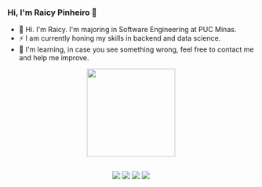 ### Hi, I'm Raicy Pinheiro 👋


- 👋 Hi. I'm Raicy. I'm majoring in Software Engineering at PUC Minas. 
- ⚡ I am currently honing my skills in backend and data science.
- 💬 I'm learning, in case you see something wrong, feel free to contact me and help me improve.


<div align="center">
  <a href="https://github.com/raicypinheiro">
  <img height="180em" src="https://github-readme-stats.vercel.app/api?username=raicypinheiro&show_icons=true&theme=dark&include_all_commits=true&count_private=true"/>

 ##
    
 <div>
   
 <div>
 <a href="https://twitter.com/raicy_" target="_blank"><img src="https://img.shields.io/badge/-twitter-%23E4405F?style=for-the-badge&logo=twitter&logoColor=white" target="_blank"></a>
 	<a href="https://www.twitch.tv/ra_icy" target="_blank"><img src="https://img.shields.io/badge/Twitch-9146FF?style=for-the-badge&logo=twitch&logoColor=white" target="_blank"></a>
  <a href = "mailto:raicypp@gmail.com"><img src="https://img.shields.io/badge/-Gmail-%23333?style=for-the-badge&logo=gmail&logoColor=white" target="_blank"></a>
  <a href="https://www.linkedin.com/in/raicypinheiro-513015152" target="_blank"><img src="https://img.shields.io/badge/-LinkedIn-%230077B5?style=for-the-badge&logo=linkedin&logoColor=white" target="_blank"></a> 
   
   
</div> 
